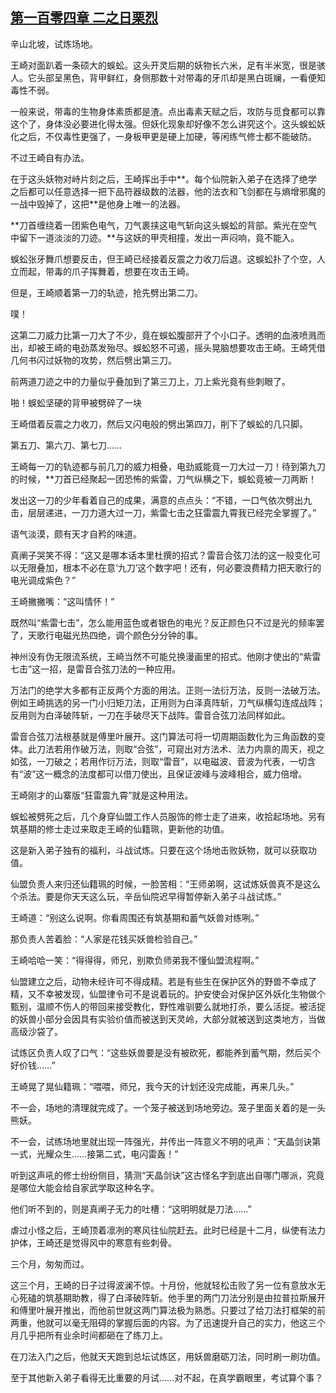 ## [第一百零四章 二之日栗烈](https://www.xxbiquge.com/11_11207/5463527.html)


  辛山北坡，试炼场地。

  王崎对面趴着一条硕大的蜈蚣。这头开灵后期的妖物长六米，足有半米宽，很是骇人。它头部呈黑色，背甲鲜红，身侧那数十对带毒的牙爪却是黑白斑斓，一看便知毒性不弱。

  一般来说，带毒的生物身体素质都是渣。点出毒素天赋之后，攻防与觅食都可以靠这个了，身体没必要进化得太强。但妖化现象却好像不怎么讲究这个。这头蜈蚣妖化之后，不仅毒性更强了，一身板甲更是硬上加硬，等闲练气修士都不能破防。

  不过王崎自有办法。

  在于这头妖物对峙片刻之后，王崎挥出手中**。每个仙院新入弟子在选择了绝学之后都可以任意选择一把下品符器级数的法器，他的法衣和飞剑都在与熵增邪魔的一战中毁掉了，这把**是他身上唯一的法器。

  **刀首缠绕着一团紫色电气，刀气裹挟这电气斩向这头蜈蚣的背部。紫光在空气中留下一道淡淡的刀迹。**与这妖的甲壳相撞，发出一声闷响，竟不能入。

  蜈蚣张牙舞爪想要反击，但王崎已经接着反震之力收刀后退。这蜈蚣扑了个空，人立而起，带毒的爪子挥舞着，想要在攻击王崎。

  但是，王崎顺着第一刀的轨迹，抢先劈出第二刀。

  噗！

  这第二刀威力比第一刀大了不少，竟在蜈蚣腹部开了个小口子。透明的血液喷溅而出，却被王崎的电劲蒸发殆尽。蜈蚣怒不可遏，摇头晃脑想要攻击王崎。王崎凭借几何书闪过妖物的攻势，然后劈出第三刀。

  前两道刀迹之中的力量似乎叠加到了第三刀上，刀上紫光竟有些刺眼了。

  啪！蜈蚣坚硬的背甲被劈碎了一块

  王崎借着反震之力收刀，然后又闪电般的劈出第四刀，削下了蜈蚣的几只脚。

  第五刀、第六刀、第七刀……

  王崎每一刀的轨迹都与前几刀的威力相叠，电劲威能竟一刀大过一刀！待到第九刀的时候，**刀首已经聚起一团恐怖的紫雷，刀气纵横之下，蜈蚣竟被一刀两断！

  发出这一刀的少年看着自己的成果，满意的点点头：“不错，一口气依次劈出九击，层层递进，一刀力道大过一刀，紫雷七击之狂雷震九霄我已经完全掌握了。”

  语气淡漠，颇有天才自矜的味道。

  真阐子哭笑不得：“这又是哪本话本里杜撰的招式？雷音合弦刀法的这一般变化可以无限叠加，根本不必在意‘九刀’这个数字吧！还有，何必要浪费精力把天歌行的电光调成紫色？”

  王崎撇撇嘴：“这叫情怀！”

  既然叫“紫雷七击”，怎么能用蓝色或者银色的电光？反正颜色只不过是光的频率罢了，天歌行电磁光热四绝，调个颜色分分钟的事。

  神州没有伪无限流系统，王崎当然不可能兑换漫画里的招式。他刚才使出的“紫雷七击”这一招，是雷音合弦刀法的一种应用。

  万法门的绝学大多都有正反两个方面的用法。正则一法衍万法，反则一法破万法。例如王崎挑选的另一门小归矩刀法，正用则为白泽真阵斩，刀气纵横勾连成战阵；反用则为白泽破阵斩，一刀在手破尽天下战阵。雷音合弦刀法同样如此。

  雷音合弦刀法根基就是傅里叶展开。这门算法可将一切周期函数化为三角函数的变体。此刀法若用作破万法，则取“合弦”，可窥出对方法术、法力内禀的周天，视之如弦，一刀破之；若用作衍万法，则取“雷音”，以电磁波、音波为代表，一切含有“波”这一概念的法度都可以借刀使出，且保证波峰与波峰相合，威力倍增。

  王崎刚才的山寨版“狂雷震九霄”就是这种用法。

  蜈蚣被劈死之后，几个身穿仙盟工作人员服饰的修士走了进来，收拾起场地。另有筑基期的修士走过来取走王崎的仙籍珮，更新他的功值。

  这是新入弟子独有的福利，斗战试炼。只要在这个场地击败妖物，就可以获取功值。

  仙盟负责人来归还仙籍珮的时候，一脸苦相：“王师弟啊，这试炼妖兽真不是这么个杀法。要是你天天这么玩，辛岳仙院迟早得暂停新入弟子斗战试炼。”

  王崎道：“别这么说啊。你看周围还有筑基期和蓄气妖兽对练咧。”

  那负责人苦着脸：“人家是花钱买妖兽检验自己。”

  王崎哈哈一笑：“得得得，师兄，别欺负师弟我不懂仙盟流程啊。”

  仙盟建立之后，动物未经许可不得成精。若是有些生在保护区外的野兽不幸成了精，又不幸被发现，仙盟律令可不是说着玩的。护安使会对保护区外妖化生物做个甄别，温顺不伤人的带回来接受教化，野性难驯要么就地打杀，要么活捉。被活捉的妖兽小部分会因具有实验价值而被送到天灵岭，大部分就被送到这类地方，当做高级沙袋了。

  试炼区负责人叹了口气：“这些妖兽要是没有被砍死，都能养到蓄气期，然后买个好价钱……”

  王崎晃了晃仙籍珮：“喂喂，师兄，我今天的计划还没完成能，再来几头。”

  不一会，场地的清理就完成了。一个笼子被送到场地旁边。笼子里面关着的是一头熊妖。

  不一会，试练场地里就出现一阵强光，并传出一阵意义不明的吼声：“天晶剑诀第一式，光耀众生……接第二式，电闪雷轰！”

  听到这声吼的修士纷纷侧目，猜测“天晶剑诀”这古怪名字到底出自哪门哪派，究竟是哪位大能会给自家武学取这种名字。

  他们听不到的，则是真阐子无力的吐槽：“这明明就是刀法……”

  虐过小怪之后，王崎顶着凛冽的寒风往仙院赶去。此时已经是十二月，纵使有法力护体，王崎还是觉得风中的寒意有些刺骨。

  三个月，匆匆而过。

  这三个月，王崎的日子过得波澜不惊。十月份，他就轻松击败了另一位有意放水无心死磕的筑基期助教，得了白泽破阵斩。他手里的两门刀法分别是由拉普拉斯展开和傅里叶展开推出，而他前世就这两门算法极为熟悉。只要过了给刀法打框架的前两重，他就可以毫无阻碍的掌握后面的内容。为了迅速提升自己的实力，他这三个月几乎把所有业余时间都砸在了练刀上。

  在刀法入门之后，他就天天跑到总坛试炼区，用妖兽磨砺刀法，同时刷一刷功值。

  至于其他新入弟子看得无比重要的月试……对不起，在真学霸眼里，考试算个事？
